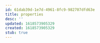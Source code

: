 ```yaml
---
id: 61dab39d-1e7d-4961-8fc9-982707dfd63e
title: properties
desc: ''
updated: 1618573905329
created: 1618573905329
stub: true
---
```


